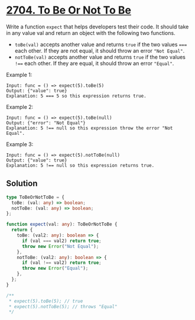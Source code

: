 # [2704. To Be Or Not To Be](https://leetcode.com/problems/to-be-or-not-to-be/)

Write a function `expect` that helps developers test their code. It should take in any value val and return an object with the following two functions.

- `toBe(val)` accepts another value and returns `true` if the two values `===` each other. If they are not equal, it should throw an error `"Not Equal"`.
- `notToBe(val)` accepts another value and returns `true` if the two values `!==` each other. If they are equal, it should throw an error `"Equal"`.

Example 1:

```
Input: func = () => expect(5).toBe(5)
Output: {"value": true}
Explanation: 5 === 5 so this expression returns true.
```

Example 2:

```
Input: func = () => expect(5).toBe(null)
Output: {"error": "Not Equal"}
Explanation: 5 !== null so this expression throw the error "Not Equal".
```

Example 3:

```
Input: func = () => expect(5).notToBe(null)
Output: {"value": true}
Explanation: 5 !== null so this expression returns true.
```

## Solution

```ts
type ToBeOrNotToBe = {
  toBe: (val: any) => boolean;
  notToBe: (val: any) => boolean;
};

function expect(val: any): ToBeOrNotToBe {
  return {
    toBe: (val2: any): boolean => {
      if (val === val2) return true;
      throw new Error("Not Equal");
    },
    notToBe: (val2: any): boolean => {
      if (val !== val2) return true;
      throw new Error("Equal");
    },
  };
}

/**
 * expect(5).toBe(5); // true
 * expect(5).notToBe(5); // throws "Equal"
 */
```
